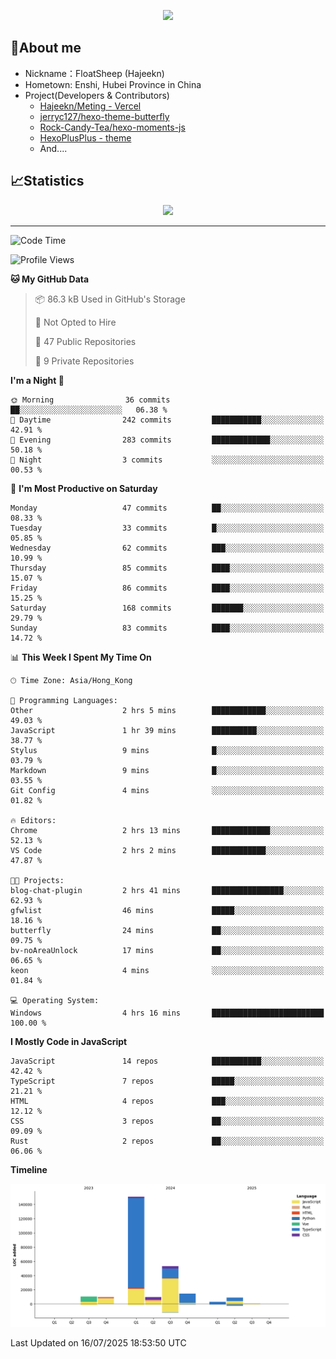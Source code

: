<p align="center">
   <a href="https://git.io/typing-svg"><img src="https://readme-typing-svg.demolab.com?font=Fira+Code&pause=1000&color=F7DD11&center=true&vCenter=true&width=435&lines=Floating+in+the+clouds~;I'm+glad+to+meet+you+again" /></a>
</p>

## 🥱About me

- Nickname：FloatSheep (Hajeekn)
- Hometown: Enshi, Hubei Province in China
- Project(Developers & Contributors)
   - [Hajeekn/Meting - Vercel](https://github.com/hajeekn/vercel-meting)
   - [jerryc127/hexo-theme-butterfly](https://github.com/jerryc127/hexo-theme-butterfly)
   - [Rock-Candy-Tea/hexo-moments-js](https://github.com/Rock-Candy-Tea/hexo-moments-js)
   - [HexoPlusPlus - theme](https://github.com/HexoPlusPlus/HexoPlusPlus)
   - And....


## 📈Statistics

<div align="center">
<img src="https://github-readme-stats-git-masterrstaa-rickstaa.vercel.app/api?username=FloatSheep" />
</div>

---

<!--START_SECTION:waka-->
![Code Time](http://img.shields.io/badge/Code%20Time-427%20hrs%208%20mins-blue)

![Profile Views](http://img.shields.io/badge/Profile%20Views-0-blue)

**🐱 My GitHub Data** 

> 📦 86.3 kB Used in GitHub's Storage 
 > 
> 🚫 Not Opted to Hire
 > 
> 📜 47 Public Repositories 
 > 
> 🔑 9 Private Repositories 
 > 
**I'm a Night 🦉** 

```text
🌞 Morning                36 commits          ██░░░░░░░░░░░░░░░░░░░░░░░   06.38 % 
🌆 Daytime                242 commits         ███████████░░░░░░░░░░░░░░   42.91 % 
🌃 Evening                283 commits         █████████████░░░░░░░░░░░░   50.18 % 
🌙 Night                  3 commits           ░░░░░░░░░░░░░░░░░░░░░░░░░   00.53 % 
```
📅 **I'm Most Productive on Saturday** 

```text
Monday                   47 commits          ██░░░░░░░░░░░░░░░░░░░░░░░   08.33 % 
Tuesday                  33 commits          █░░░░░░░░░░░░░░░░░░░░░░░░   05.85 % 
Wednesday                62 commits          ███░░░░░░░░░░░░░░░░░░░░░░   10.99 % 
Thursday                 85 commits          ████░░░░░░░░░░░░░░░░░░░░░   15.07 % 
Friday                   86 commits          ████░░░░░░░░░░░░░░░░░░░░░   15.25 % 
Saturday                 168 commits         ███████░░░░░░░░░░░░░░░░░░   29.79 % 
Sunday                   83 commits          ████░░░░░░░░░░░░░░░░░░░░░   14.72 % 
```


📊 **This Week I Spent My Time On** 

```text
🕑︎ Time Zone: Asia/Hong_Kong

💬 Programming Languages: 
Other                    2 hrs 5 mins        ████████████░░░░░░░░░░░░░   49.03 % 
JavaScript               1 hr 39 mins        ██████████░░░░░░░░░░░░░░░   38.77 % 
Stylus                   9 mins              █░░░░░░░░░░░░░░░░░░░░░░░░   03.79 % 
Markdown                 9 mins              █░░░░░░░░░░░░░░░░░░░░░░░░   03.55 % 
Git Config               4 mins              ░░░░░░░░░░░░░░░░░░░░░░░░░   01.82 % 

🔥 Editors: 
Chrome                   2 hrs 13 mins       █████████████░░░░░░░░░░░░   52.13 % 
VS Code                  2 hrs 2 mins        ████████████░░░░░░░░░░░░░   47.87 % 

🐱‍💻 Projects: 
blog-chat-plugin         2 hrs 41 mins       ████████████████░░░░░░░░░   62.93 % 
gfwlist                  46 mins             █████░░░░░░░░░░░░░░░░░░░░   18.16 % 
butterfly                24 mins             ██░░░░░░░░░░░░░░░░░░░░░░░   09.75 % 
bv-noAreaUnlock          17 mins             ██░░░░░░░░░░░░░░░░░░░░░░░   06.65 % 
keon                     4 mins              ░░░░░░░░░░░░░░░░░░░░░░░░░   01.84 % 

💻 Operating System: 
Windows                  4 hrs 16 mins       █████████████████████████   100.00 % 
```

**I Mostly Code in JavaScript** 

```text
JavaScript               14 repos            ███████████░░░░░░░░░░░░░░   42.42 % 
TypeScript               7 repos             █████░░░░░░░░░░░░░░░░░░░░   21.21 % 
HTML                     4 repos             ███░░░░░░░░░░░░░░░░░░░░░░   12.12 % 
CSS                      3 repos             ██░░░░░░░░░░░░░░░░░░░░░░░   09.09 % 
Rust                     2 repos             ██░░░░░░░░░░░░░░░░░░░░░░░   06.06 % 
```



**Timeline**

![Lines of Code chart](https://raw.githubusercontent.com/FloatSheep/FloatSheep/main/assets/bar_graph.png)


 Last Updated on 16/07/2025 18:53:50 UTC
<!--END_SECTION:waka-->

